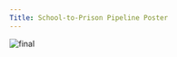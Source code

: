 ```yaml
---
Title: School-to-Prison Pipeline Poster  
---
```


<p><img src="{{site.url}}img/DSC_0751.JPG" alt="final"></p>

